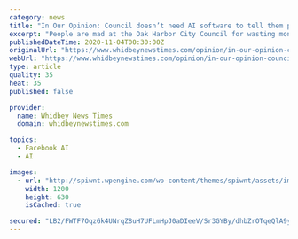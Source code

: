 ```yaml
---
category: news
title: "In Our Opinion: Council doesn’t need AI software to tell them people are ticked"
excerpt: "People are mad at the Oak Harbor City Council for wasting money on the sewage treatment plant, which was millions over its original price tag."
publishedDateTime: 2020-11-04T00:30:00Z
originalUrl: "https://www.whidbeynewstimes.com/opinion/in-our-opinion-council-doesnt-need-ai-software-to-tell-them-people-are-ticked/"
webUrl: "https://www.whidbeynewstimes.com/opinion/in-our-opinion-council-doesnt-need-ai-software-to-tell-them-people-are-ticked/"
type: article
quality: 35
heat: 35
published: false

provider:
  name: Whidbey News Times
  domain: whidbeynewstimes.com

topics:
  - Facebook AI
  - AI

images:
  - url: "http://spiwnt.wpengine.com/wp-content/themes/spiwnt/assets/images/logo-1200x630.png"
    width: 1200
    height: 630
    isCached: true

secured: "LB2/FWTF7OqzGk4UNrqZ8uH7UFLmHpJ0aDIeeV/Sr3GYBy/dhbZrOTqeQlA9yCNkn3Cansp/+IAtcZoQdnYXvgXpawU7cK7BF3WxMXZwnZe1MiRvEAF35euRBeqzp0cjdx3wx6QZFi+wBtc75uCXTEP3+4AsWal2nEg5VMQVj1TaZ+GpGdLi2nwUuuXXgCsnZuqm5QyJLdXx/uJj1NKaAfzgMstBCrvbj7oXiJV/DgVIiCfs0vDNZHTUrAyk5PSV0Enu6gaQBlVn2XHg4hiueTZe9c+xT2jX7MtHrw8D/U/K8nOkfRxtGzQIhPWHLP0YsPrm2x2WbY9sqHeIBSJJmXdOZUZMYiWZydvGsZcMqjg=;G4MV+dOq2rSlkihjE7KNQg=="
---
```


